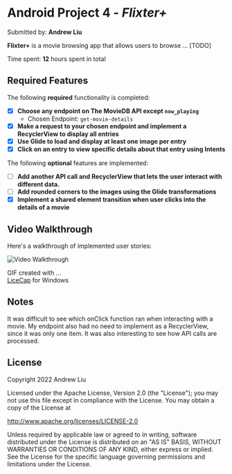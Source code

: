 # Android Project 4 - *Flixter+*

Submitted by: **Andrew Liu**

**Flixter+** is a movie browsing app that allows users to browse ... [TODO] 

Time spent: **12** hours spent in total

## Required Features

The following **required** functionality is completed:

- [X] **Choose any endpoint on The MovieDB API except `now_playing`**
  - Chosen Endpoint: `get-movie-details`
- [X] **Make a request to your chosen endpoint and implement a RecyclerView to display all entries**
- [X] **Use Glide to load and display at least one image per entry**
- [X] **Click on an entry to view specific details about that entry using Intents**

The following **optional** features are implemented:

- [ ] **Add another API call and RecyclerView that lets the user interact with different data.** 
- [ ] **Add rounded corners to the images using the Glide transformations**
- [X] **Implement a shared element transition when user clicks into the details of a movie**

## Video Walkthrough

Here's a walkthrough of implemented user stories:

<img src='https://media.giphy.com/media/0yVP03AWPYXrkiX3Um/giphy.gif' title='Video Walkthrough' width='' alt='Video Walkthrough' />

GIF created with ...  
[LiceCap](https://www.cockos.com/licecap/) for Windows

## Notes

It was difficult to see which onClick function ran when interacting with a movie. My endpoint also had no need to implement as a RecyclerView, since it was only one item. It was also interesting to see how API calls are processed. 

## License
Copyright 2022 Andrew Liu

Licensed under the Apache License, Version 2.0 (the "License");
you may not use this file except in compliance with the License.
You may obtain a copy of the License at

http://www.apache.org/licenses/LICENSE-2.0

Unless required by applicable law or agreed to in writing, software
distributed under the License is distributed on an "AS IS" BASIS,
WITHOUT WARRANTIES OR CONDITIONS OF ANY KIND, either express or implied.
See the License for the specific language governing permissions and
limitations under the License.
